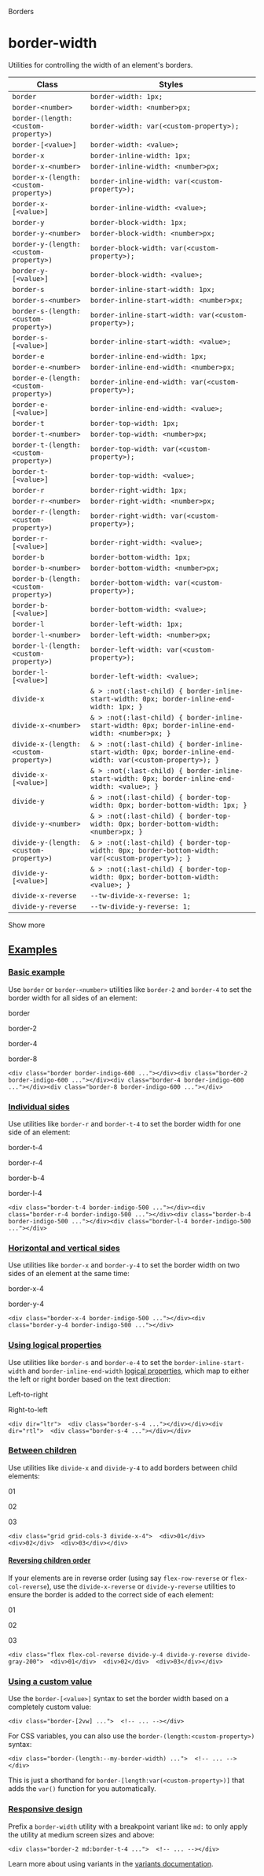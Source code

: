 Borders

# border-width

Utilities for controlling the width of an element's borders.

| Class                                 | Styles                                                                                                       |
| ------------------------------------- | ------------------------------------------------------------------------------------------------------------ |
| `border`                              | `border-width: 1px;`                                                                                         |
| `border-<number>`                     | `border-width: <number>px;`                                                                                  |
| `border-(length:<custom-property>)`   | `border-width: var(<custom-property>);`                                                                      |
| `border-[<value>]`                    | `border-width: <value>;`                                                                                     |
| `border-x`                            | `border-inline-width: 1px;`                                                                                  |
| `border-x-<number>`                   | `border-inline-width: <number>px;`                                                                           |
| `border-x-(length:<custom-property>)` | `border-inline-width: var(<custom-property>);`                                                               |
| `border-x-[<value>]`                  | `border-inline-width: <value>;`                                                                              |
| `border-y`                            | `border-block-width: 1px;`                                                                                   |
| `border-y-<number>`                   | `border-block-width: <number>px;`                                                                            |
| `border-y-(length:<custom-property>)` | `border-block-width: var(<custom-property>);`                                                                |
| `border-y-[<value>]`                  | `border-block-width: <value>;`                                                                               |
| `border-s`                            | `border-inline-start-width: 1px;`                                                                            |
| `border-s-<number>`                   | `border-inline-start-width: <number>px;`                                                                     |
| `border-s-(length:<custom-property>)` | `border-inline-start-width: var(<custom-property>);`                                                         |
| `border-s-[<value>]`                  | `border-inline-start-width: <value>;`                                                                        |
| `border-e`                            | `border-inline-end-width: 1px;`                                                                              |
| `border-e-<number>`                   | `border-inline-end-width: <number>px;`                                                                       |
| `border-e-(length:<custom-property>)` | `border-inline-end-width: var(<custom-property>);`                                                           |
| `border-e-[<value>]`                  | `border-inline-end-width: <value>;`                                                                          |
| `border-t`                            | `border-top-width: 1px;`                                                                                     |
| `border-t-<number>`                   | `border-top-width: <number>px;`                                                                              |
| `border-t-(length:<custom-property>)` | `border-top-width: var(<custom-property>);`                                                                  |
| `border-t-[<value>]`                  | `border-top-width: <value>;`                                                                                 |
| `border-r`                            | `border-right-width: 1px;`                                                                                   |
| `border-r-<number>`                   | `border-right-width: <number>px;`                                                                            |
| `border-r-(length:<custom-property>)` | `border-right-width: var(<custom-property>);`                                                                |
| `border-r-[<value>]`                  | `border-right-width: <value>;`                                                                               |
| `border-b`                            | `border-bottom-width: 1px;`                                                                                  |
| `border-b-<number>`                   | `border-bottom-width: <number>px;`                                                                           |
| `border-b-(length:<custom-property>)` | `border-bottom-width: var(<custom-property>);`                                                               |
| `border-b-[<value>]`                  | `border-bottom-width: <value>;`                                                                              |
| `border-l`                            | `border-left-width: 1px;`                                                                                    |
| `border-l-<number>`                   | `border-left-width: <number>px;`                                                                             |
| `border-l-(length:<custom-property>)` | `border-left-width: var(<custom-property>);`                                                                 |
| `border-l-[<value>]`                  | `border-left-width: <value>;`                                                                                |
| `divide-x`                            | `& > :not(:last-child) { border-inline-start-width: 0px; border-inline-end-width: 1px; }`                    |
| `divide-x-<number>`                   | `& > :not(:last-child) { border-inline-start-width: 0px; border-inline-end-width: <number>px; }`             |
| `divide-x-(length:<custom-property>)` | `& > :not(:last-child) { border-inline-start-width: 0px; border-inline-end-width: var(<custom-property>); }` |
| `divide-x-[<value>]`                  | `& > :not(:last-child) { border-inline-start-width: 0px; border-inline-end-width: <value>; }`                |
| `divide-y`                            | `& > :not(:last-child) { border-top-width: 0px; border-bottom-width: 1px; }`                                 |
| `divide-y-<number>`                   | `& > :not(:last-child) { border-top-width: 0px; border-bottom-width: <number>px; }`                          |
| `divide-y-(length:<custom-property>)` | `& > :not(:last-child) { border-top-width: 0px; border-bottom-width: var(<custom-property>); }`              |
| `divide-y-[<value>]`                  | `& > :not(:last-child) { border-top-width: 0px; border-bottom-width: <value>; }`                             |
| `divide-x-reverse`                    | `--tw-divide-x-reverse: 1;`                                                                                  |
| `divide-y-reverse`                    | `--tw-divide-y-reverse: 1;`                                                                                  |

Show more

## [Examples](#examples)

### [Basic example](#basic-example)

Use `border` or `border-<number>` utilities like `border-2` and `border-4` to set the border width for all sides of an element:

border

border-2

border-4

border-8

```
<div class="border border-indigo-600 ..."></div><div class="border-2 border-indigo-600 ..."></div><div class="border-4 border-indigo-600 ..."></div><div class="border-8 border-indigo-600 ..."></div>
```

### [Individual sides](#individual-sides)

Use utilities like `border-r` and `border-t-4` to set the border width for one side of an element:

border-t-4

border-r-4

border-b-4

border-l-4

```
<div class="border-t-4 border-indigo-500 ..."></div><div class="border-r-4 border-indigo-500 ..."></div><div class="border-b-4 border-indigo-500 ..."></div><div class="border-l-4 border-indigo-500 ..."></div>
```

### [Horizontal and vertical sides](#horizontal-and-vertical-sides)

Use utilities like `border-x` and `border-y-4` to set the border width on two sides of an element at the same time:

border-x-4

border-y-4

```
<div class="border-x-4 border-indigo-500 ..."></div><div class="border-y-4 border-indigo-500 ..."></div>
```

### [Using logical properties](#using-logical-properties)

Use utilities like `border-s` and `border-e-4` to set the `border-inline-start-width` and `border-inline-end-width` [logical properties](https://developer.mozilla.org/en-US/docs/Web/CSS/CSS_Logical_Properties/Basic_concepts), which map to either the left or right border based on the text direction:

Left-to-right

Right-to-left

```
<div dir="ltr">  <div class="border-s-4 ..."></div></div><div dir="rtl">  <div class="border-s-4 ..."></div></div>
```

### [Between children](#between-children)

Use utilities like `divide-x` and `divide-y-4` to add borders between child elements:

01

02

03

```
<div class="grid grid-cols-3 divide-x-4">  <div>01</div>  <div>02</div>  <div>03</div></div>
```

#### [Reversing children order](#reversing-children-order)

If your elements are in reverse order (using say `flex-row-reverse` or `flex-col-reverse`), use the `divide-x-reverse` or `divide-y-reverse` utilities to ensure the border is added to the correct side of each element:

01

02

03

```
<div class="flex flex-col-reverse divide-y-4 divide-y-reverse divide-gray-200">  <div>01</div>  <div>02</div>  <div>03</div></div>
```

### [Using a custom value](#using-a-custom-value)

Use the `border-[<value>]` syntax to set the border width based on a completely custom value:

```
<div class="border-[2vw] ...">  <!-- ... --></div>
```

For CSS variables, you can also use the `border-(length:<custom-property>)` syntax:

```
<div class="border-(length:--my-border-width) ...">  <!-- ... --></div>
```

This is just a shorthand for `border-[length:var(<custom-property>)]` that adds the `var()` function for you automatically.

### [Responsive design](#responsive-design)

Prefix a `border-width` utility with a breakpoint variant like `md:` to only apply the utility at medium screen sizes and above:

```
<div class="border-2 md:border-t-4 ...">  <!-- ... --></div>
```

Learn more about using variants in the [variants documentation](/docs/hover-focus-and-other-states).
